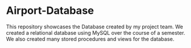 # Airport-Database
This repository showcases the Database created by my project team. We created a relational database using MySQL over the course of a semester. We also created many stored procedures and views for the database.
